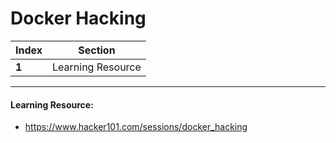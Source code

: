 # Docker Hacking

Index | Section
--- | ---
**1** | Learning Resource

___


#### Learning Resource: 

* https://www.hacker101.com/sessions/docker_hacking
